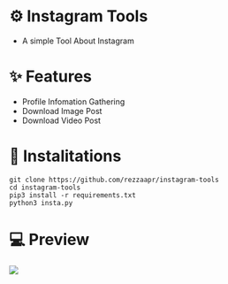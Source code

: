 # ⚙️ Instagram Tools
* A simple Tool About Instagram


# ✨ Features
* Profile Infomation Gathering
* Download Image Post
* Download Video Post

# 💠 Instalitations
 ```
git clone https://github.com/rezzaapr/instagram-tools
cd instagram-tools
pip3 install -r requirements.txt
python3 insta.py
 ```
# 💻 Preview
<img src="https://user-images.githubusercontent.com/58212770/82755136-e73b5980-9dfb-11ea-871c-010819fa4813.gif"> 
